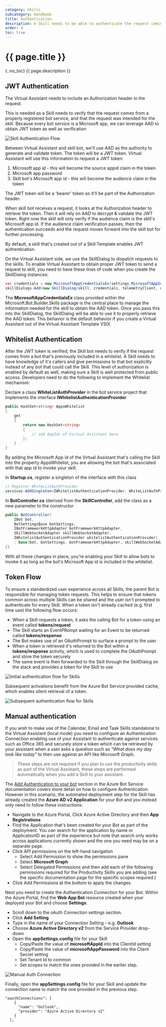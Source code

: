 ```yaml
---
category: Skills
subcategory: Handbook
title: Authentication
description: A Skill needs to be able to authenticate the request coming from another bot (Virtual Assistant). The Skill model requires two levels of Authentication
order: 4
toc: true
---
```


# {{ page.title }}
{:.no_toc}
{{ page.description }}


## JWT Authentication

The Virtual Assistant needs to include an Authorization header in the request. 

This is needed as a Skill needs to verify that the request comes from a properly registered bot service, and that the request was intended for the skill. Because every bot service is a Microsoft app, we can leverage AAD to obtain JWT token as well as verification

![Skill Authentication Flow]({{site.baseurl}}/assets/images/virtualassistant-skillauthentication.png)

Between Virtual Assistant and skill bot, we'll use AAD as the authority to generate and validate token. The token will be a JWT token. Virtual Assistant will use this information to request a JWT token:
  1. Microsoft app id - this will become the source appid claim in the token
  2. Microsoft app password
  3. Skill bot's Microsoft app id - this will become the audience claim in the token

The JWT token will be a 'bearer' token so it'll be part of the Authorization header.

When skill bot receives a request, it looks at the Authorization header to retrieve the token. Then it will rely on AAD to decrypt & validate the JWT token. Right now the skill will only verify if the audience claim is the skill's Microsoft app id. If the audience claim verification passes, then the authentication succeeds and the request moves forward into the skill bot for further processing.

By default, a skill that's created out of a Skill Template enables JWT authentication. 

On the Virtual Assistant side, we use the SkillDialog to dispatch requests to the skills. To enable Virtual Assistant to obtain proper JWT token to send a request to skill, you need to have these lines of code when you create the SkillDialog instances:

```csharp
var credentials = new MicrosoftAppCredentialsEx(settings.MicrosoftAppId, settings.MicrosoftAppPassword, skill.MSAappId);
skillDialogs.Add(new SkillDialog(skill, credentials, telemetryClient, userState, authDialog));
```

The **MicrosoftAppCredentialsEx** class provided within the Microsoft.Bot.Builder.Skills package is the central place to manage the information needed for the skill to obtain the AAD token. Once you pass this into the SkillDialog, the SkillDialog will be able to use it to properly retrieve the AAD token. This behavior is the default behavior if you create a Virtual Assistant out of the Virtual Assistant Template VSIX.

## Whitelist Authentication

After the JWT token is verified, the Skill bot needs to verify if the request comes from a bot that's previously included in a whitelist. A Skill needs to have knowledge of it's callers and give permissions to that bot explicitly instead of any bot that could call the Skill. This level of authorization is enabled by default as well, making sure a Skill is well protected from public access. Developers need to do the following to implement the Whitelist mechanism:

Declare a class **WhiteListAuthProvider** in the bot service project that implements the interface **IWhitelistAuthenticationProvider**

```csharp
public HashSet<string> AppsWhitelist
{
    get
    {
        return new HashSet<string>
        {
            // add AppIds of Virtual Assistant here
        };
    }
}
```

By adding the Microsoft App id of the Virtual Assistant that's calling the Skill into the property AppsWhitelist, you are allowing the bot that's associated with that app id to invoke your skill.

In **Startup.cs**, register a singleton of the interface with this class

```csharp
// Register WhiteListAuthProvider
services.AddSingleton<IWhitelistAuthenticationProvider, WhiteListAuthProvider>();
```

In **BotController.cs** (derived from the **SkillController**, add the class as a new parameter to the constructor

```csharp
public BotController(
    IBot bot,
    BotSettingsBase botSettings,
    IBotFrameworkHttpAdapter botFrameworkHttpAdapter,
    SkillWebSocketAdapter skillWebSocketAdapter,
    IWhitelistAuthenticationProvider whitelistAuthenticationProvider)
    : base(bot, botSettings, botFrameworkHttpAdapter, skillWebSocketAdapter, whitelistAuthenticationProvider)
{}
```

With all these changes in place, you're enabling your Skill to allow bots to invoke it as long as the bot's Microsoft App id is included in the whitelist.

## Token Flow

To ensure a standardized user experience across all Skills, the parent Bot is responsible for managing token requests. This helps to ensure that tokens common across multiple Skills can be shared and the user isn't prompted to authenticate for every Skill.
When a token isn't already cached (e.g. first time use) the following flow occurs:
- When a Skill requests a token, it asks the calling Bot for a token using an event called **tokens/request**
- The Skill starts an EventPRompt waiting for an Event to be returned called **tokens/response**
- The Bot makes use of an OAuthPrompt to surface a prompt to the user
- When a token is retrieved it's returned to the Bot within a **tokens/response** activity, which is used to complete the OAuthPrompt and store the token securely
- The same event is then forwarded to the Skill through the SkillDialog on the stack and provides a token for the Skill to use

![Initial authentication flow for Skills]({{site.baseurl}}/assets/images/virtualassistant-SkillAuthInitialFlow.png)

Subsequent activations benefit from the Azure Bot Service provided cache, which enables silent retrieval of a token.

![Subsequent authentication flow for Skills]({{site.baseurl}}/assets/images/virtualassistant-SkillAuthSubsequentFlow.png)

## Manual authentication

If you wish to make use of the Calendar, Email and Task Skills standalone to the Virtual Assistant (local mode) you need to configure an Authentication Connection enabling use of your Assistant to authenticate against services such as Office 365 and securely store a token which can be retrieved by your assistant when a user asks a question such as *"What does my day look like today"* to then use against an API like Microsoft Graph.

> These steps are not required if you plan to use the productivity skills as part of the Virtual Assistant, these steps are performed automatically when you add a Skill to your assistant.

The [Add Authentication to your bot](https://docs.microsoft.com/en-us/azure/bot-service/bot-builder-authentication?view=azure-bot-service-4.0&tabs=aadv1%2Ccsharp%2Cbot-oauth) section in the Azure Bot Service documentation covers more detail on how to configure Authentication. However in this scenario, the automated deployment step for the Skill has already created the **Azure AD v2 Application** for your Bot and you instead only need to follow these instructions:

- Navigate to the Azure Portal, Click Azure Active Directory and then **App Registrations**
- Find the Application that's been created for your Bot as part of the deployment. You can search for the application by name or ApplicationID as part of the experience but note that search only works across applications currently shown and the one you need may be on a separate page.
- Click API permissions on the left-hand navigation
  - Select Add Permission to show the permissions pane
  - Select **Microsoft Graph**
  - Select Delegated Permissions and then add each of the following permissions required for the Productivity Skills you are adding (see the specific documentation page for the specific scopes required.)
 -  Click Add Permissions at the bottom to apply the changes.

Next you need to create the Authentication Connection for your Bot. Within the Azure Portal, find the **Web App Bot** resource created when your deployed your Bot and choose **Settings**. 

- Scroll down to the oAuth Connection settings section.
- Click **Add Setting**
- Type in the name of your Connection Setting - e.g. **Outlook**
- Choose **Azure Active Directory v2** from the Service Provider drop-down
- Open the **appSettings.config** file for your Skill
    - Copy/Paste the value of **microsoftAppId** into the ClientId setting
    - Copy/Paste the value of **microsoftAppPassword** into the Client Secret setting
    - Set Tenant Id to common
    - Set scopes to match the ones provided in the earlier step.

![Manual Auth Connection]({{site.baseurl}}/assets/images/manualauthconnection.png)

Finally, open the  **appSettings.config** file for your Skill and update the connection name to match the one provided in the previous step.

```
"oauthConnections": [
    {
      "name": "Outlook",
      "provider": "Azure Active Directory v2"
    }
  ],
```
